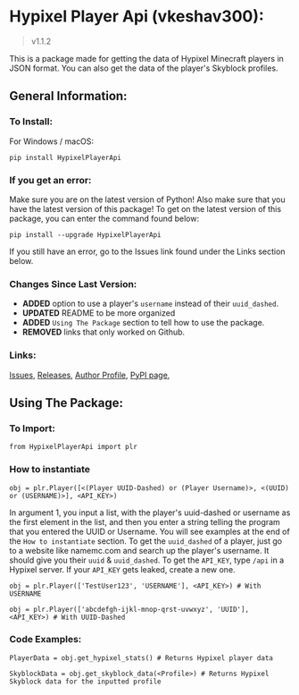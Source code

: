 # Hypixel Player Api (vkeshav300):
> v1.1.2

This is a package made for getting the data of Hypixel Minecraft players in JSON format. You can also get the data of the player's Skyblock profiles.

## General Information:
### To Install:
For Windows / macOS:
```
pip install HypixelPlayerApi
```

### If you get an error:
Make sure you are on the latest version of Python! Also make sure that you have the latest version of this package! To get on the latest version of this package, you can enter the command found below:
```
pip install --upgrade HypixelPlayerApi
```
If you still have an error, go to the Issues link found under the Links section below.

### Changes Since Last Version:
- **ADDED** option to use a player's `username` instead of their `uuid_dashed`.
- **UPDATED** README to be more organized
- **ADDED** `Using The Package` section to tell how to use the package.
- **REMOVED** links that only worked on Github.

### Links:
[Issues](https://github.com/vkeshav300/PlayerApiContact/Issues), [Releases](https://github.com/vkeshav300/PlayerApiContact/releases/), [Author Profile](https://github.com/vkeshav300), [PyPI page](https://pypi.org/project/HypixelPlayerApi/),

## Using The Package:
### To Import:
```
from HypixelPlayerApi import plr
```
### How to instantiate
```
obj = plr.Player([<(Player UUID-Dashed) or (Player Username)>, <(UUID) or (USERNAME)>], <API_KEY>)
```
In argument 1, you input a list, with the player's uuid-dashed or username as the first element in the list, and then you enter a string telling the program that you entered the UUID or Username. You will see examples at the end of the `How to instantiate` section.
To get the `uuid_dashed` of a player, just go to a website like namemc.com and search up the player's username. It should give you their `uuid` & `uuid_dashed`. To get the `API_KEY`, type `/api` in a Hypixel server. If your `API_KEY` gets leaked, create a new one.

```
obj = plr.Player(['TestUser123', 'USERNAME'], <API_KEY>) # With USERNAME
```
```
obj = plr.Player(['abcdefgh-ijkl-mnop-qrst-uvwxyz', 'UUID'], <API_KEY>) # With UUID-Dashed
```

### Code Examples:
```
PlayerData = obj.get_hypixel_stats() # Returns Hypixel player data
```
```
SkyblockData = obj.get_skyblock_data(<Profile>) # Returns Hypixel Skyblock data for the inputted profile
```
